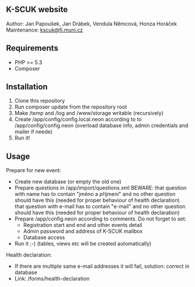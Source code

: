 K-SCUK website
--------------

Author: Jan Papoušek, Jan Drábek, Vendula Němcová, Honza Horáček
Maintenance: <kscuk@fi.muni.cz>

Requirements
------------
 - PHP >= 5.3
 - Composer

Installation
------------
1. Clone this repository
2. Run composer update from the repository root
3. Make /temp and /log and /www/storage writable (recursively)
4. Create /app/config/config.local.neon according to to /app/config/config.neon (overload database info, admin credentials and mailer if neede)
5. Run it!

Usage
-----

Prepare for new event:

 - Create new database (or empty the old one)
 - Prepare questions in /app/import/questions.xml
   BEWARE: that question with name has to contain "jméno a příjmení" and no other question should have this (needed for proper behaviour of health declaration)
           that question with e-mail has to contain "e-mail" and no other question should have this (needed for proper behaviour of health declaration)
 - Prepare /app/config.neon according to comments. Do not forget to set:
      - Registration start and end and other events detail
      - Admin password and address of K-SCUK mailbox
      - Database access
 - Run it ;-) (tables, views etc will be created automatically)

Health declaration:

  - If there are multiple same e-mail addresses it will fail, solution: correct in database
  - Link: /forms/health-declaration
